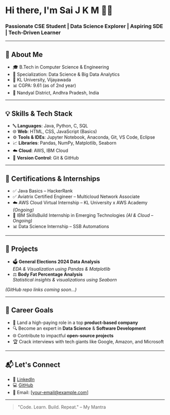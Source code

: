 # Hi there, I'm Sai J K M 🧑‍💻  
### Passionate CSE Student | Data Science Explorer | Aspiring SDE | Tech-Driven Learner  

---

## 🚀 About Me
- 🎓 B.Tech in Computer Science & Engineering  
- 🧠 Specialization: Data Science & Big Data Analytics  
- 🏫 KL University, Vijayawada  
- 📊 CGPA: 9.61 (as of 2nd year)  
- 📍 Nandyal District, Andhra Pradesh, India  

---

## 💡 Skills & Tech Stack
- 🔤 **Languages**: Java, Python, C, SQL  
- 🌐 **Web**: HTML, CSS, JavaScript (Basics)  
- ⚙️ **Tools & IDEs**: Jupyter Notebook, Anaconda, Git, VS Code, Eclipse  
- 📈 **Libraries**: Pandas, NumPy, Matplotlib, Seaborn  
- ☁️ **Cloud**: AWS, IBM Cloud  
- 🔗 **Version Control**: Git & GitHub  

---

## 📜 Certifications & Internships
- ✅ Java Basics – HackerRank  
- ✅ Aviatrix Certified Engineer – Multicloud Network Associate  
- ☁️ AWS Cloud Virtual Internship – KL University x AWS Academy *(Ongoing)*  
- 🤖 IBM SkillsBuild Internship in Emerging Technologies *(AI & Cloud – Ongoing)*  
- 📊 Data Science Internship – SSB Automations  

---

## 📂 Projects
- 🗳️ **General Elections 2024 Data Analysis**  
  *EDA & Visualization using Pandas & Matplotlib*  
- ⚖️ **Body Fat Percentage Analysis**  
  *Statistical insights & visualizations using Seaborn*  

*(GitHub repo links coming soon...)*

---

## 🎯 Career Goals
- 💼 Land a high-paying role in a top **product-based company**  
- 🔍 Become an expert in **Data Science** & **Software Development**  
- 🌐 Contribute to impactful **open-source projects**  
- 🏆 Crack interviews with tech giants like Google, Amazon, and Microsoft  

---

## 📬 Let's Connect
- 🔗 [LinkedIn](https://www.linkedin.com/in/sjkm2004)  
- 💻 [GitHub](https://github.com/YOUR_USERNAME)  
- 📧 Email: [your-email@example.com]  

---

> "Code. Learn. Build. Repeat." – My Mantra
